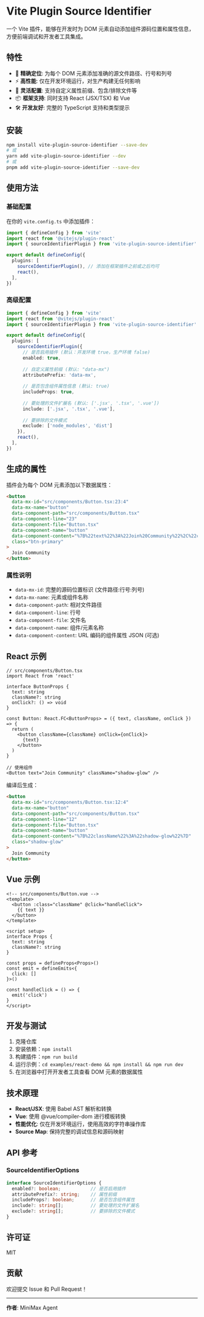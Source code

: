 # Vite Plugin Source Identifier

一个 Vite 插件，能够在开发时为 DOM 元素自动添加组件源码位置和属性信息，方便前端调试和开发者工具集成。

## 特性

- 🎯 **精确定位**: 为每个 DOM 元素添加准确的源文件路径、行号和列号
- ⚡ **高性能**: 仅在开发环境运行，对生产构建无任何影响
- 🔧 **灵活配置**: 支持自定义属性前缀、包含/排除文件等
- 📦 **框架支持**: 同时支持 React (JSX/TSX) 和 Vue 
- 🛠️ **开发友好**: 完整的 TypeScript 支持和类型提示

## 安装

```bash
npm install vite-plugin-source-identifier --save-dev
# 或
yarn add vite-plugin-source-identifier --dev
# 或
pnpm add vite-plugin-source-identifier --save-dev
```

## 使用方法

### 基础配置

在你的 `vite.config.ts` 中添加插件：

```typescript
import { defineConfig } from 'vite'
import react from '@vitejs/plugin-react'
import { sourceIdentifierPlugin } from 'vite-plugin-source-identifier'

export default defineConfig({
  plugins: [
    sourceIdentifierPlugin(), // 添加在框架插件之前或之后均可
    react(),
  ],
})
```

### 高级配置

```typescript
import { defineConfig } from 'vite'
import react from '@vitejs/plugin-react'
import { sourceIdentifierPlugin } from 'vite-plugin-source-identifier'

export default defineConfig({
  plugins: [
    sourceIdentifierPlugin({
      // 是否启用插件 (默认：开发环境 true，生产环境 false)
      enabled: true,
      
      // 自定义属性前缀 (默认: "data-mx")
      attributePrefix: 'data-mx',
      
      // 是否包含组件属性信息 (默认: true)
      includeProps: true,
      
      // 要处理的文件扩展名 (默认: ['.jsx', '.tsx', '.vue'])
      include: ['.jsx', '.tsx', '.vue'],
      
      // 要排除的文件模式
      exclude: ['node_modules', 'dist']
    }),
    react(),
  ],
})
```

## 生成的属性

插件会为每个 DOM 元素添加以下数据属性：

```html
<button 
  data-mx-id="src/components/Button.tsx:23:4"
  data-mx-name="button"
  data-component-path="src/components/Button.tsx"
  data-component-line="23"
  data-component-file="Button.tsx"
  data-component-name="button"
  data-component-content="%7B%22text%22%3A%22Join%20Community%22%2C%22className%22%3A%22shadow-glow%22%7D"
  class="btn-primary"
>
  Join Community
</button>
```

### 属性说明

- `data-mx-id`: 完整的源码位置标识 (文件路径:行号:列号)
- `data-mx-name`: 元素或组件名称
- `data-component-path`: 相对文件路径
- `data-component-line`: 行号
- `data-component-file`: 文件名
- `data-component-name`: 组件/元素名称
- `data-component-content`: URL 编码的组件属性 JSON (可选)

## React 示例

```tsx
// src/components/Button.tsx
import React from 'react'

interface ButtonProps {
  text: string
  className?: string
  onClick?: () => void
}

const Button: React.FC<ButtonProps> = ({ text, className, onClick }) => {
  return (
    <button className={className} onClick={onClick}>
      {text}
    </button>
  )
}

// 使用组件
<Button text="Join Community" className="shadow-glow" />
```

编译后生成：

```html
<button 
  data-mx-id="src/components/Button.tsx:12:4"
  data-mx-name="button"
  data-component-path="src/components/Button.tsx"
  data-component-line="12"
  data-component-file="Button.tsx"
  data-component-name="button"
  data-component-content="%7B%22className%22%3A%22shadow-glow%22%7D"
  class="shadow-glow"
>
  Join Community
</button>
```

## Vue 示例

```vue
<!-- src/components/Button.vue -->
<template>
  <button :class="className" @click="handleClick">
    {{ text }}
  </button>
</template>

<script setup>
interface Props {
  text: string
  className?: string
}

const props = defineProps<Props>()
const emit = defineEmits<{
  click: []
}>()

const handleClick = () => {
  emit('click')
}
</script>
```

## 开发与测试

1. 克隆仓库
2. 安装依赖：`npm install`
3. 构建插件：`npm run build`
4. 运行示例：`cd examples/react-demo && npm install && npm run dev`
5. 在浏览器中打开开发者工具查看 DOM 元素的数据属性

## 技术原理

- **React/JSX**: 使用 Babel AST 解析和转换
- **Vue**: 使用 @vue/compiler-dom 进行模板转换
- **性能优化**: 仅在开发环境运行，使用高效的字符串操作库
- **Source Map**: 保持完整的调试信息和源码映射

## API 参考

### SourceIdentifierOptions

```typescript
interface SourceIdentifierOptions {
  enabled?: boolean;           // 是否启用插件
  attributePrefix?: string;    // 属性前缀
  includeProps?: boolean;      // 是否包含组件属性
  include?: string[];          // 要处理的文件扩展名
  exclude?: string[];          // 要排除的文件模式
}
```

## 许可证

MIT

## 贡献

欢迎提交 Issue 和 Pull Request！

---

**作者**: MiniMax Agent
